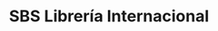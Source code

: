 ---
title: "SBS Librería Internacional"
url: /miraflores/sbs-libreria-internacional/
shop: libros
---